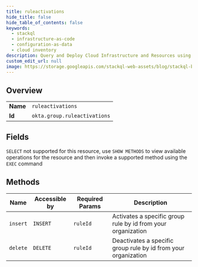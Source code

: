```yaml
---
title: ruleactivations
hide_title: false
hide_table_of_contents: false
keywords:
  - stackql
  - infrastructure-as-code
  - configuration-as-data
  - cloud inventory
description: Query and Deploy Cloud Infrastructure and Resources using SQL
custom_edit_url: null
image: https://storage.googleapis.com/stackql-web-assets/blog/stackql-blog-post-featured-image.png
---
```

  
    

## Overview
<table><tbody>
<tr><td><b>Name</b></td><td><code>ruleactivations</code></td></tr>
<tr><td><b>Id</b></td><td><code>okta.group.ruleactivations</code></td></tr>
</tbody></table>

## Fields
`SELECT` not supported for this resource, use `SHOW METHODS` to view available operations for the resource and then invoke a supported method using the `EXEC` command  
## Methods
| Name | Accessible by | Required Params | Description |
| ---- | ------------- | --------------- | ----------- |
| `insert` | `INSERT` | `ruleId` | Activates a specific group rule by id from your organization |
| `delete` | `DELETE` | `ruleId` | Deactivates a specific group rule by id from your organization |

